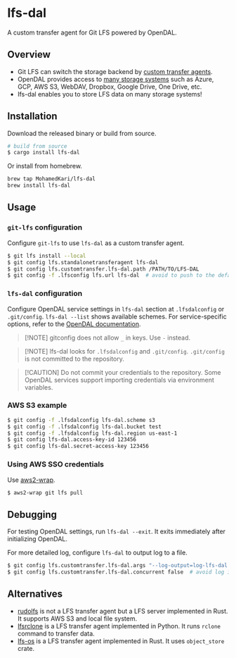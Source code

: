 # lfs-dal

A custom transfer agent for Git LFS powered by OpenDAL.

## Overview

* Git LFS can switch the storage backend by [custom transfer agents][custom-transfer].
* OpenDAL provides access to [many storage systems][services] such as Azure, GCP, AWS S3, WebDAV, Dropbox, Google Drive, One Drive, etc.
* lfs-dal enables you to store LFS data on many storage systems!

## Installation

Download the released binary or build from source.

```bash
# build from source
$ cargo install lfs-dal
```

Or install from homebrew.
```sh
brew tap MohamedKari/lfs-dal
brew install lfs-dal
```

## Usage

### `git-lfs` configuration

Configure `git-lfs` to use `lfs-dal` as a custom transfer agent.

```bash
$ git lfs install --local
$ git config lfs.standalonetransferagent lfs-dal
$ git config lfs.customtransfer.lfs-dal.path /PATH/TO/LFS-DAL
$ git config -f .lfsconfig lfs.url lfs-dal  # avoid to push to the default server accidentally
```

### `lfs-dal` configuration

Configure OpenDAL service settings in `lfs-dal` section at `.lfsdalconfig` or `.git/config`.
`lfs-dal --list` shows available schemes.
For service-specific options, refer to the [OpenDAL documentation][services].

> \[!NOTE]
> gitconfig does not allow `_` in keys. Use `-` instead.

> \[!NOTE]
> lfs-dal looks for `.lfsdalconfig` and `.git/config`.
> `.git/config` is not committed to the repository.

> \[!CAUTION]
> Do not commit your credentials to the repository.
> Some OpenDAL services support importing credentials via environment variables.

### AWS S3 example

```bash
$ git config -f .lfsdalconfig lfs-dal.scheme s3
$ git config -f .lfsdalconfig lfs-dal.bucket test
$ git config -f .lfsdalconfig lfs-dal.region us-east-1
$ git config lfs-dal.access-key-id 123456
$ git config lfs-dal.secret-access-key 123456
```

### Using AWS SSO credentials

Use [aws2-wrap](https://github.com/linaro-its/aws2-wrap).

```bash
$ aws2-wrap git lfs pull
```

## Debugging

For testing OpenDAL settings, run `lfs-dal --exit`. It exits immediately after initializing OpenDAL.

For more detailed log, configure `lfs-dal` to output log to a file.

```bash
$ git config lfs.customtransfer.lfs-dal.args "--log-output=log-lfs-dal.txt --log-level=debug"
$ git config lfs.customtransfer.lfs-dal.concurrent false  # avoid log interleaving
```

## Alternatives

* [rudolfs][rudolfs] is not a LFS transfer agent but a LFS server implemented in Rust. It supports AWS S3 and local file system.
* [lfsrclone][lfsrclone] is a LFS transfer agent implemented in Python. It runs `rclone` command to transfer data.
* [lfs-os][lfs-os] is a LFS transfer agent implemented in Rust. It uses `object_store` crate.

[custom-transfer]: https://github.com/git-lfs/git-lfs/blob/main/docs/custom-transfers.md

[services]: https://opendal.apache.org/docs/category/services/

[rudolfs]: https://github.com/jasonwhite/rudolfs

[lfsrclone]: https://github.com/Jwink3101/lfsrclone

[lfs-os]: https://github.com/hacksadecimal/lfs-os

